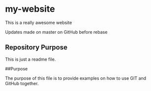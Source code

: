 # my-website

This is a really awesome website

Updates made on master on GitHub before rebase

## Repository Purpose

This is just a readme file.

##Purpose

The purpose of this file is to provide examples 
on how to use GIT and GitHub together.
